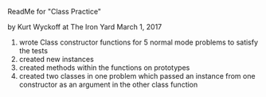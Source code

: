 ReadMe for "Class Practice"

by Kurt Wyckoff at The Iron Yard March 1, 2017

1) wrote Class constructor functions for 5 normal mode problems to satisfy the tests
2) created new instances
3) created methods within the functions on prototypes
4) created two classes in one problem which passed an instance from one constructor as an argument
in the other class function 
